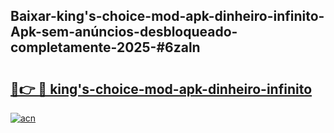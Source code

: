 ## Baixar-king's-choice-mod-apk-dinheiro-infinito-Apk-sem-anúncios-desbloqueado-completamente-2025-#6zaln

# <h2><a href="https://ainizakaria.my?title=king's-choice-mod-apk-dinheiro-infinito&ref=20M">🔗👉 🔴 king's-choice-mod-apk-dinheiro-infinito</a></h2>

[![acn](https://github.com/user-attachments/assets/0f9c940e-d8b0-45ae-aac7-cd30a18b3e1c)](https://ainizakaria.my?title=king's-choice-mod-apk-dinheiro-infinito&ref=20M)

